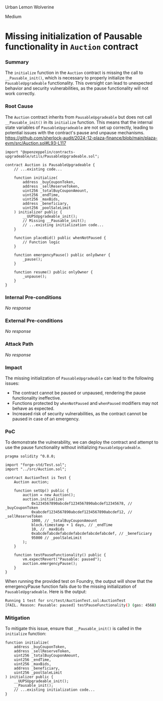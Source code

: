 Urban Lemon Wolverine

Medium

# Missing initialization of Pausable functionality in `Auction` contract

### Summary

The `initialize` function in the `Auction` contract is missing the call to `__Pausable_init()`, which is necessary to properly initialize the `PausableUpgradeable` functionality. This oversight can lead to unexpected behavior and security vulnerabilities, as the pause functionality will not work correctly.

### Root Cause

The `Auction` contract inherits from `PausableUpgradeable` but does not call `__Pausable_init()` in its `initialize` function. This means that the internal state variables of `PausableUpgradeable` are not set up correctly, leading to potential issues with the contract's pause and unpause mechanisms.
https://github.com/sherlock-audit/2024-12-plaza-finance/blob/main/plaza-evm/src/Auction.sol#L93-L117
```solidity
import "@openzeppelin/contracts-upgradeable/utils/PausableUpgradeable.sol";

contract Auction is PausableUpgradeable {
    // ...existing code...

    function initialize(
        address _buyCouponToken,
        address _sellReserveToken,
        uint256 _totalBuyCouponAmount,
        uint256 _endTime,
        uint256 _maxBids,
        address _beneficiary,
        uint256 _poolSaleLimit
    ) initializer public {
        __UUPSUpgradeable_init();
        // Missing __Pausable_init();
        // ...existing initialization code...
    }

    function placeBid() public whenNotPaused {
        // Function logic
    }

    function emergencyPause() public onlyOwner {
        _pause();
    }

    function resume() public onlyOwner {
        _unpause();
    }
}
```

### Internal Pre-conditions

_No response_

### External Pre-conditions

_No response_

### Attack Path

_No response_

### Impact

The missing initialization of `PausableUpgradeable` can lead to the following issues:
- The contract cannot be paused or unpaused, rendering the pause functionality ineffective.
- Functions protected by `whenNotPaused` and `whenPaused` modifiers may not behave as expected.
- Increased risk of security vulnerabilities, as the contract cannot be paused in case of an emergency.

### PoC

To demonstrate the vulnerability, we can deploy the contract and attempt to use the pause functionality without initializing `PausableUpgradeable`.
```solidity
pragma solidity ^0.8.0;

import "forge-std/Test.sol";
import "../src/Auction.sol";

contract AuctionTest is Test {
    Auction auction;

    function setUp() public {
        auction = new Auction();
        auction.initialize(
            0x1234567890abcdef1234567890abcdef12345678, // _buyCouponToken
            0xabcdef1234567890abcdef1234567890abcdef12, // _sellReserveToken
            1000, // _totalBuyCouponAmount
            block.timestamp + 1 days, // _endTime
            10, // _maxBids
            0xabcdefabcdefabcdefabcdefabcdefabcdef, // _beneficiary
            95000 // _poolSaleLimit
        );
    }

    function testPauseFunctionality() public {
        vm.expectRevert("Pausable: paused");
        auction.emergencyPause();
    }
}
```
When running the provided test on Foundry, the output will show that the emergencyPause function fails due to the missing initialization of `PausableUpgradeable`. Here is the output:
```bash
Running 1 test for src/test/AuctionTest.sol:AuctionTest
[FAIL. Reason: Pausable: paused] testPauseFunctionality() (gas: 4568)
```

### Mitigation

To mitigate this issue, ensure that `__Pausable_init()` is called in the `initialize` function:
```solidity
function initialize(
    address _buyCouponToken,
    address _sellReserveToken,
    uint256 _totalBuyCouponAmount,
    uint256 _endTime,
    uint256 _maxBids,
    address _beneficiary,
    uint256 _poolSaleLimit
) initializer public {
    __UUPSUpgradeable_init();
    __Pausable_init();
    // ...existing initialization code...
}
```